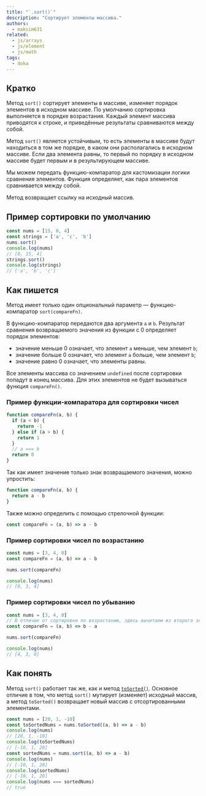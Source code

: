 ```yaml
---
title: "`.sort()`"
description: "Сортирует элементы массива."
authors:
  - maksim631
related:
  - js/arrays
  - js/element
  - js/math
tags:
  - doka
---
```


## Кратко

Метод `sort()` сортирует элементы в массиве, изменяет порядок элементов в исходном массиве. По умолчанию сортировка выполняется в порядке возрастания. Каждый элемент массива приводятся к строке, и приведённые результаты сравниваются между собой.

Метод `sort()` является устойчивым, то есть элементы в массиве будут находиться в том же порядке, в каком они располагались в исходном массиве. Eсли два элемента равны, то первый по порядку в исходном массиве будет первым и в результирующем массиве.

Мы можем передать функцию-компаратор для кастомизации логики сравнения элементов. Функция определяет, как пара элементов сравнивается между собой.

Метод возвращает ссылку на исходный массив.

## Пример сортировки по умолчанию

```js
const nums = [15, 0, 4]
const strings = ['a', 'c', 'b']
nums.sort()
console.log(nums)
// [0, 15, 4]
strings.sort()
console.log(strings)
// ['a', 'b', 'c']
```

## Как пишется

Метод имеет только один опциональный параметр — функцию-компаратор `sort(compareFn)`.

В функцию-компаратор передаются два аргумента `a` и `b`. Результат сравнения возвращаемого значения из функции с 0 определяет порядок элементов:

- значение меньше 0 означает, что элемент `a` меньше, чем элемент `b`;
- значение больше 0 означает, что элемент `a` больше, чем элемент `b`;
- значение равно 0 означает, что элементы равны.

Все элементы массива со значением `undefined` после сортировки попадут в конец массива. Для этих элементов не будет вызываться функция `compareFn()`.

### Пример функции-компаратора для сортировки чисел

```js
function compareFn(a, b) {
  if (a < b) {
    return -1
  } else if (a > b) {
    return 1
  }
  // a === b
  return 0
}
```

Так как имеет значение только знак возвращаемого значения, можно упростить:

```js
function compareFn(a, b) {
  return a - b
}
```

Также можно определить с помощью стрелочной функции:

```js
const compareFn = (a, b) => a - b
```

### Пример сортировки чисел по возрастанию

```js
const nums = [3, 4, 0]
const compareFn = (a, b) => a - b

nums.sort(compareFn)

console.log(nums)
// [0, 3, 4]
```

### Пример сортировки чисел по убыванию

```js
const nums = [3, 4, 0]
// В отличие от сортировки по возрастанию, здесь вычитаем из второго элемента первый
const compareFn = (a, b) => b - a

nums.sort(compareFn)

console.log(nums)
// [4, 3, 0]
```

## Как понять

Метод `sort()` работает так же, как и метод [`toSorted()`](/js/array-tosorted/). Основное отличие в том, что метод `sort()` мутирует (изменяет) исходный массив, а метод `toSorted()` возвращает новый массив с отсортированными элементами.

```js
const nums = [20, 1, -10]
const toSortedNums = nums.toSorted((a, b) => a - b)
console.log(nums)
// [20, 1, -10]
console.log(toSortedNums)
// [-10, 1, 20]
const sortedNums = nums.sort((a, b) => a - b)
console.log(nums)
// [-10, 1, 20]
console.log(sortedNums)
// [-10, 1, 20]
console.log(nums === sortedNums)
// true
```

